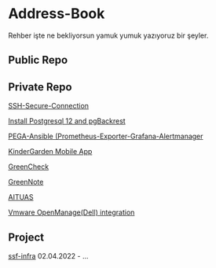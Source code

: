 # Address-Book

Rehber işte ne bekliyorsun yamuk yumuk yazıyoruz bir şeyler.

## Public Repo


## Private Repo


[SSH-Secure-Connection](https://github.com/mehmetsinc/ssh-pass-update)

[Install Postgresql 12 and pgBackrest](https://github.com/mehmetsinc/Postgresql-pgBackrest-ansible)

[PEGA-Ansible (Prometheus-Exporter-Grafana-Alertmanager](https://github.com/mehmetsinc/Ansible-prometheus-node_exporter-alertmanager-grafana)

[KinderGarden Mobile App](https://github.com/TarikCinar/CocugumNasilMobilApp)

[GreenCheck](https://github.com/TarikCinar/GreenCheck)

[GreenNote](https://github.com/TarikCinar/GreenNote)

[AITUAS](https://github.com/TarikCinar/AITUAS)

[Vmware OpenManage(Dell) integration](https://github.com/mehmetsinc/Vmware-OpenManage-integration)


## Project

[ssf-infra](https://github.com/TechSpaceAsia/ssf-infrastructure) 02.04.2022 - ...
